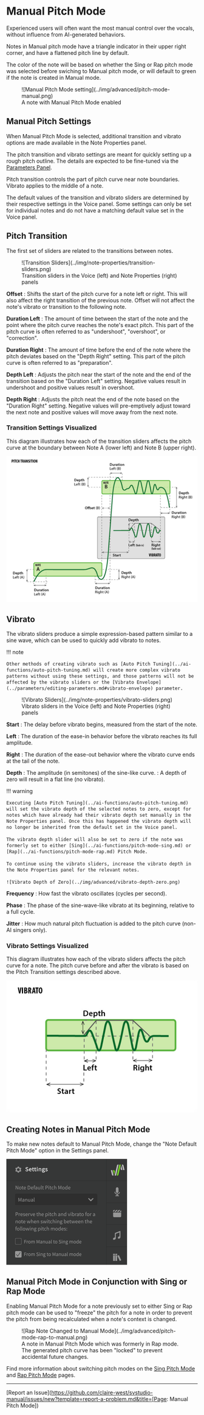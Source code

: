 # Manual Pitch Mode

Experienced users will often want the most manual control over the vocals, without influence from AI-generated behaviors.

Notes in Manual pitch mode have a triangle indicator in their upper right corner, and have a flattened pitch line by default.

The color of the note will be based on whether the Sing or Rap pitch mode was selected before swiching to Manual pitch mode, or will default to green if the note is created in Manual mode.

<figure markdown>
  ![Manual Pitch Mode setting](../img/advanced/pitch-mode-manual.png)
  <figcaption>A note with Manual Pitch Mode enabled</figcaption>
</figure>

## Manual Pitch Settings

When Manual Pitch Mode is selected, additional transition and vibrato options are made available in the Note Properties panel.

The pitch transition and vibrato settings are meant for quickly setting up a rough pitch outline. The details are expected to be fine-tuned via the [Parameters Panel](../parameters/parameters-panel.md).

Pitch transition controls the part of pitch curve near note boundaries. Vibrato applies to the middle of a note.

The default values of the transition and vibrato sliders are determined by their respective settings in the Voice panel. Some settings can only be set for individual notes and do not have a matching default value set in the Voice panel.

## Pitch Transition

The first set of sliders are related to the transitions between notes.

<figure markdown>
  ![Transition Sliders](../img/note-properties/transition-sliders.png)
  <figcaption>Transition sliders in the Voice (left) and Note Properties (right) panels</figcaption>
</figure>

**Offset**
: Shifts the start of the pitch curve for a note left or right. This will also affect the right transition of the previous note. Offset will not affect the note's vibrato or transition to the following note.

**Duration Left**
: The amount of time between the start of the note and the point where the pitch curve reaches the note's exact pitch. This part of the pitch curve is often referred to as "undershoot", "overshoot", or "correction".

**Duration Right**
: The amount of time before the end of the note where the pitch deviates based on the "Depth Right" setting. This part of the pitch curve is often referred to as "preparation".

**Depth Left**
: Adjusts the pitch near the start of the note and the end of the transition based on the "Duration Left" setting. Negative values result in undershoot and positive values result in overshoot.

**Depth Right**
: Adjusts the pitch neat the end of the note based on the "Duration Right" setting. Negative values will pre-emptively adjust toward the next note and positive values will move away from the next note.

### Transition Settings Visualized

This diagram illustrates how each of the transition sliders affects the pitch curve at the boundary between Note A (lower left) and Note B (upper right).

![Transition Visualized](../img/note-properties/pitch-transition-visualized.png)

## Vibrato

The vibrato sliders produce a simple expression-based pattern similar to a sine wave, which can be used to quickly add vibrato to notes.

!!! note

    Other methods of creating vibrato such as [Auto Pitch Tuning](../ai-functions/auto-pitch-tuning.md) will create more complex vibrato patterns without using these settings, and those patterns will not be affected by the vibrato sliders or the [Vibrato Envelope](../parameters/editing-parameters.md#vibrato-envelope) parameter.

<figure markdown>
  ![Vibrato Sliders](../img/note-properties/vibrato-sliders.png)
  <figcaption>Vibrato sliders in the Voice (left) and Note Properties (right) panels</figcaption>
</figure>

**Start**
: The delay before vibrato begins, measured from the start of the note.

**Left**
: The duration of the ease-in behavior before the vibrato reaches its full amplitude.

**Right**
: The duration of the ease-out behavior where the vibrato curve ends at the tail of the note.

**Depth**
: The amplitude (in semitones) of the sine-like curve.
: A depth of zero will result in a flat line (no vibrato).

!!! warning

    Executing [Auto Pitch Tuning](../ai-functions/auto-pitch-tuning.md) will set the vibrato depth of the selected notes to zero, except for notes which have already had their vibrato depth set manually in the Note Properties panel. Once this has happened the vibrato depth will no longer be inherited from the default set in the Voice panel.

    The vibrato depth slider will also be set to zero if the note was formerly set to either [Sing](../ai-functions/pitch-mode-sing.md) or [Rap](../ai-functions/pitch-mode-rap.md) Pitch Mode.

    To continue using the vibrato sliders, increase the vibrato depth in the Note Properties panel for the relevant notes.

    ![Vibrato Depth of Zero](../img/advanced/vibrato-depth-zero.png)


**Frequency**
: How fast the vibrato oscillates (cycles per second).

**Phase**
: The phase of the sine-wave-like vibrato at its beginning, relative to a full cycle.

**Jitter**
: How much natural pitch fluctuation is added to the pitch curve (non-AI singers only).

### Vibrato Settings Visualized

This diagram illustrates how each of the vibrato sliders affects the pitch curve for a note. The pitch curve before and after the vibrato is based on the Pitch Transition settings described above.

![Vibrato Visualized](../img/note-properties/vibrato-visualized.png)

## Creating Notes in Manual Pitch Mode

To make new notes default to Manual Pitch Mode, change the "Note Default Pitch Mode" option in the Settings panel.

![Default Pitch Mode](../img/advanced/default-pitch-mode-setting.png)

## Manual Pitch Mode in Conjunction with Sing or Rap Mode

Enabling Manual Pitch Mode for a note previously set to either Sing or Rap pitch mode can be used to "freeze" the pitch for a note in order to prevent the pitch from being recalculated when a note's context is changed.

<figure markdown>
  ![Rap Note Changed to Manual Mode](../img/advanced/pitch-mode-rap-to-manual.png)
  <figcaption>A note in Manual Pitch Mode which was formerly in Rap mode. The generated pitch curve has been "locked" to prevent accidental future changes.</figcaption>
</figure>

Find more information about switching pitch modes on the [Sing Pitch Mode](../ai-functions/pitch-mode-sing.md#disabling-sing-mode) and [Rap Pitch Mode](../ai-functions/pitch-mode-rap.md#disabling-rap-mode) pages.

---

[Report an Issue](https://github.com/claire-west/svstudio-manual/issues/new?template=report-a-problem.md&title=[Page: Manual Pitch Mode])